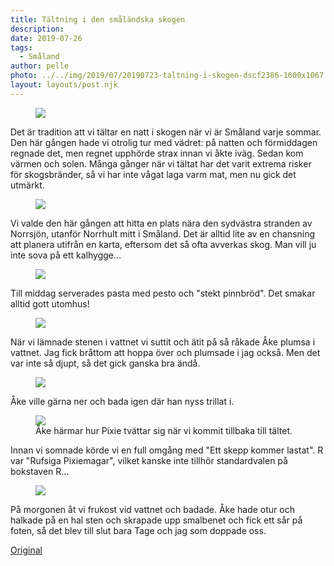 ```yaml
---
title: Tältning i den småländska skogen
description: 
date: 2019-07-26
tags:
  - Småland
author: pelle
photo: ../../img/2019/07/20190723-taltning-i-skogen-dscf2386-1600x1067.jpg
layout: layouts/post.njk
---
```

		
<figure class="wp-block-image">
  <img src="../../img/2019/07/20190723-taltning-i-skogen-dscf2386-1600x1067.jpg" class="wp-image-427"/>
</figure>

Det är tradition att vi tältar en natt i skogen när vi är Småland varje sommar. Den här gången hade vi otrolig tur med vädret: på natten och förmiddagen regnade det, men regnet upphörde strax innan vi åkte iväg. Sedan kom värmen och solen. Många gånger när vi tältat har det varit extrema risker för skogsbränder, så vi har inte vågat laga varm mat, men nu gick det utmärkt.

<figure class="wp-block-image alignfull">
  <img src="../../img/2019/07/20190723-taltning-i-skogen-dscf2391-1600x1067.jpg" class="wp-image-428"/>
</figure>

Vi valde den här gången att hitta en plats nära den sydvästra stranden av Norrsjön, utanför Norrhult mitt i Småland. Det är alltid lite av en chansning att planera utifrån en karta, eftersom det så ofta avverkas skog. Man vill ju inte sova på ett kalhygge...

<figure class="wp-block-image alignfull">
  <img src="../../img/2019/07/20190723-taltning-i-skogen-dscf2402-1600x1067.jpg" class="wp-image-429"/>
</figure>

Till middag serverades pasta med pesto och "stekt pinnbröd". Det smakar alltid gott utomhus!

<figure class="wp-block-image alignfull">
  <img src="../../img/2019/07/20190723-taltning-i-skogen-dscf2407-1600x1067.jpg" class="wp-image-430"/></figure>

När vi lämnade stenen i vattnet vi suttit och ätit på så råkade Åke plumsa i vattnet. Jag fick bråttom att hoppa över och plumsade i jag också. Men det var inte så djupt, så det gick ganska bra ändå.

<figure class="wp-block-image alignfull">
  <img src="../../img/2019/07/20190723-taltning-i-skogen-dscf2410-1600x1067.jpg" class="wp-image-431"/></figure>

Åke ville gärna ner och bada igen där han nyss trillat i.


<figure class="wp-block-image">
  <img src="../../img/2019/07/20190724-taltning-i-skogen-dscf2417.jpg" class="wp-image-432"/>
  <figcaption>Åke härmar hur Pixie tvättar sig när vi kommit tillbaka till tältet.</figcaption>
</figure>

Innan vi somnade körde vi en full omgång med "Ett skepp kommer lastat". R var "Rufsiga Pixiemagar", vilket kanske inte tillhör standardvalen på bokstaven R...

<figure class="wp-block-image">
  <img src="../../img/2019/07/20190724-taltning-i-skogen-dscf2418-1600x1067.jpg" class="wp-image-433"/>
</figure>


På morgonen åt vi frukost vid vattnet och badade. Åke hade otur och halkade på en hal sten och skrapade upp smalbenet och fick ett sår på foten, så det blev till slut bara Tage och jag som doppade oss.

[Original](http://kroons.se/familj/2019/07/26/taltning-i-den-smalandska-skogen/)